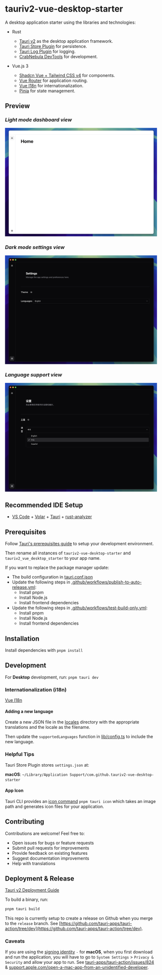 # tauriv2-vue-desktop-starter

A desktop application starter using the libraries and technologies:

- Rust

  - [Tauri v2](https://beta.tauri.app/start/) as the desktop application framework.
  - [Tauri Store Plugin](https://v2.tauri.app/plugin/store/) for persistence.
  - [Tauri Log Plugin](https://v2.tauri.app/plugin/logging/) for logging.
  - [CrabNebula DevTools](https://v2.tauri.app/develop/debug/crabnebula-devtools/) for development.

- Vue.js 3
  - [Shadcn Vue + Tailwind CSS v4](https://www.shadcn-vue.com/) for components.
  - [Vue Router](https://router.vuejs.org/) for application routing.
  - [Vue I18n](https://vue-i18n.intlify.dev/) for internationalization.
  - [Pinia](https://pinia.vuejs.org/introduction.html) for state management.

## Preview

### _Light mode dashboard view_

![Light Mode Dashboard](./docs/images/light-mode-dashboard.png)

### _Dark mode settings view_

![Dark Mode Settings](./docs/images/dark-mode-settings.png)

### _Language support view_

![Language Support](./docs/images/language-support.png)

## Recommended IDE Setup

- [VS Code](https://code.visualstudio.com/) + [Volar](https://marketplace.visualstudio.com/items?itemName=Vue.volar) + [Tauri](https://marketplace.visualstudio.com/items?itemName=tauri-apps.tauri-vscode) + [rust-analyzer](https://marketplace.visualstudio.com/items?itemName=rust-lang.rust-analyzer)

## Prerequisites

Follow [Tauri's prerequisites guide](https://v2.tauri.app/start/prerequisites/) to setup your development environment.

Then rename all instances of `tauriv2-vue-desktop-starter` and `tauriv2_vue_desktop_starter` to your app name.

If you want to replace the package manager update:

- The build configuration in [tauri.conf.json](./src-tauri/tauri.conf.json)
- Update the following steps in [.github/workflows/publish-to-auto-release.yml](.github/workflows/publish-to-auto-release.yml):
  - Install pnpm
  - Install Node.js
  - Install frontend dependencies
- Update the following steps in [.github/workflows/test-build-only.yml](.github/workflows/test-build-only.yml):
  - Install pnpm
  - Install Node.js
  - Install frontend dependencies

## Installation

Install dependencies with `pnpm install`

## Development

For **Desktop** development, run: `pnpm tauri dev`

### Internationalization (i18n)

[Vue I18n](https://vue-i18n.intlify.dev/)

#### Adding a new language

Create a new JSON file in the [locales](./src/i18n/locales/) directory with the appropriate translations and the locale as the filename.

Then update the `supportedLanguages` function in [lib/config.ts](./src/lib/config.ts) to include the new language.

### Helpful Tips

Tauri Store Plugin stores `settings.json` at:

**macOS**: `~/Library/Application Support/com.github.tauriv2-vue-desktop-starter`

#### App Icon

Tauri CLI provides an [icon command](https://v2.tauri.app/reference/cli/#icon) `pnpm tauri icon` which takes an image path and generates icon files for your application.

## Contributing

Contributions are welcome! Feel free to:

- Open issues for bugs or feature requests
- Submit pull requests for improvements
- Provide feedback on existing features
- Suggest documentation improvements
- Help with translations

## Deployment & Release

[Tauri v2 Deployment Guide](https://v2.tauri.app/distribute/)

To build a binary, run:

```bash
pnpm tauri build
```

This repo is currently setup to create a release on Github when you merge to the `release` branch. See [https://github.com/tauri-apps/tauri-action/tree/dev](https://github.com/tauri-apps/tauri-action/tree/dev).

### Caveats

If you are using the [signing identity](./src-tauri/tauri.conf.json#L32) `-` for **macOS**, when you first download and run the application, you will have to go to `System Settings` > `Privacy & Security` and allow your app to run.
See [tauri-apps/tauri-action/issues/824](https://github.com/tauri-apps/tauri-action/issues/824) & [support.apple.com/open-a-mac-app-from-an-unidentified-developer](https://support.apple.com/guide/mac-help/open-a-mac-app-from-an-unidentified-developer-mh40616/mac).
